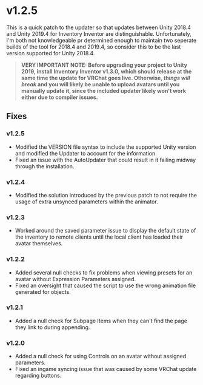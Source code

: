 # v1.2.5
This is a quick patch to the updater so that updates between Unity 2018.4 and Unity 2019.4 for Inventory Inventor are distinguishable. Unfortunately, I'm both not knowledgeable pr determined enough to maintain two seperate builds of the tool for 2018.4 and 2019.4, so consider this to be the last version supported for Unity 2018.4. 

>**VERY IMPORTANT NOTE: Before upgrading your project to Unity 2019, install Inventory Inventor v1.3.0, which should release at the same time the update for VRChat goes live. Otherwise, *things will break* and you will likely be unable to upload avatars until you manually update it, since the included updater likely won't work either due to compiler issues.**

## Fixes
### v1.2.5
- Modified the VERSION file syntax to include the supported Unity version and modified the Updater to account for the information.
- Fixed an issue with the AutoUpdater that could result in it failing midway through the installation.
### v1.2.4
- Modified the solution introduced by the previous patch to not require the usage of extra unsynced parameters within the animator.
### v1.2.3
- Worked around the saved parameter issue to display the default state of the inventory to remote clients until the local client has loaded their avatar themselves.
### v1.2.2
- Added several null checks to fix problems when viewing presets for an avatar without Expression Parameters assigned.
- Fixed an oversight that caused the script to use the wrong animation file generated for objects.
### v1.2.1
- Added a null check for Subpage Items when they can't find the page they link to during appending.
### v1.2.0
- Added a null check for using Controls on an avatar without assigned parameters.
- Fixed an ingame syncing issue that was caused by some VRChat update regarding buttons.
